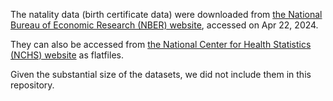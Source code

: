 The natality data (birth certificate data) were downloaded from [the National Bureau of Economic Research (NBER) website](https://www.nber.org/research/data/vital-statistics-natality-birth-data), accessed on Apr 22, 2024.

They can also be accessed from [the National Center for Health Statistics (NCHS) website](https://www.cdc.gov/nchs/data_access/vitalstatsonline.htm) as flatfiles.

Given the substantial size of the datasets, we did not include them in this repository.

